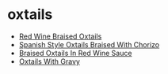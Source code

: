 # oxtails

 * [Red Wine Braised Oxtails](../../index/r/red-wine-braised-oxtails-14520.json)
 * [Spanish Style Oxtails Braised With Chorizo](../../index/s/spanish-style-oxtails-braised-with-chorizo-107590.json)
 * [Braised Oxtails In Red Wine Sauce](../../index/b/braised-oxtails-in-red-wine-sauce.json)
 * [Oxtails With Gravy](../../index/o/oxtails-with-gravy.json)

